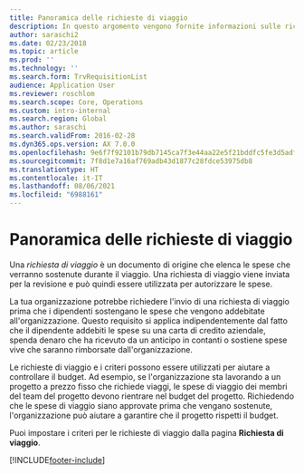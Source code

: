 ```yaml
---
title: Panoramica delle richieste di viaggio
description: In questo argomento vengono fornite informazioni sulle richieste di viaggio. Una richiesta di viaggio documenta le spese di viaggio pianificate.
author: saraschi2
ms.date: 02/23/2018
ms.topic: article
ms.prod: ''
ms.technology: ''
ms.search.form: TrvRequisitionList
audience: Application User
ms.reviewer: roschlom
ms.search.scope: Core, Operations
ms.custom: intro-internal
ms.search.region: Global
ms.author: saraschi
ms.search.validFrom: 2016-02-28
ms.dyn365.ops.version: AX 7.0.0
ms.openlocfilehash: 9e6f7f92101b79db7145ca7f3e44aa22e5f21bddfc5fe3d5adfa765fe37b8fd8
ms.sourcegitcommit: 7f8d1e7a16af769adb43d1877c28fdce53975db8
ms.translationtype: HT
ms.contentlocale: it-IT
ms.lasthandoff: 08/06/2021
ms.locfileid: "6988161"
---
```

# <a name="travel-requisitions-overview"></a>Panoramica delle richieste di viaggio

Una *richiesta di viaggio* è un documento di origine che elenca le spese che verranno sostenute durante il viaggio. Una richiesta di viaggio viene inviata per la revisione e può quindi essere utilizzata per autorizzare le spese.

La tua organizzazione potrebbe richiedere l'invio di una richiesta di viaggio prima che i dipendenti sostengano le spese che vengono addebitate all'organizzazione. Questo requisito si applica indipendentemente dal fatto che il dipendente addebiti le spese su una carta di credito aziendale, spenda denaro che ha ricevuto da un anticipo in contanti o sostiene spese vive che saranno rimborsate dall'organizzazione.

Le richieste di viaggio e i criteri possono essere utilizzati per aiutare a controllare il budget. Ad esempio, se l'organizzazione sta lavorando a un progetto a prezzo fisso che richiede viaggi, le spese di viaggio dei membri del team del progetto devono rientrare nel budget del progetto. Richiedendo che le spese di viaggio siano approvate prima che vengano sostenute, l'organizzazione può aiutare a garantire che il progetto rispetti il budget.

Puoi impostare i criteri per le richieste di viaggio dalla pagina **Richiesta di viaggio**.


[!INCLUDE[footer-include](../includes/footer-banner.md)]